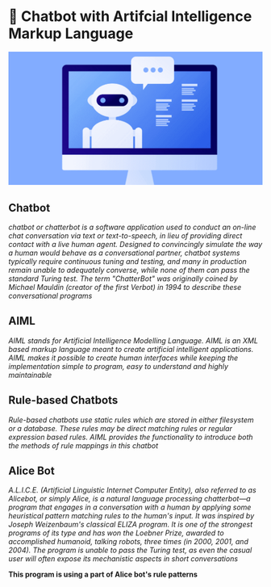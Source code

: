 # 🤖 Chatbot with Artifcial Intelligence Markup Language

![image chatbot](images/chatbot.webp)

## Chatbot

*chatbot or chatterbot is a software application used to conduct an on-line chat conversation via text or
text-to-speech, in lieu of providing direct contact with a live human agent. Designed to convincingly simulate
the way a human would behave as a conversational partner, chatbot systems typically require continuous tuning and
testing, and many in production remain unable to adequately converse, while none of them can pass the standard Turing
test. The term "ChatterBot" was originally coined by Michael Mauldin (creator of the first Verbot) in 1994 to
describe these conversational programs*

## AIML

*AIML stands for Artificial Intelligence Modelling Language. AIML is an XML based markup language meant to create
artificial intelligent applications. AIML makes it possible to create human interfaces while keeping the implementation
simple to program, easy to understand and highly maintainable*

## Rule-based Chatbots

*Rule-based chatbots use static rules which are stored in either filesystem or a database. These rules
may be direct matching rules or regular expression based rules. AIML provides the functionality to
introduce both the methods of rule mappings in this chatbot*

## Alice Bot

*A.L.I.C.E. (Artificial Linguistic Internet Computer Entity), also referred to as Alicebot, or simply Alice, is a
natural language processing chatterbot—a program that engages in a conversation with a human by applying some
heuristical pattern matching rules to the human's input. It was inspired by Joseph Weizenbaum's classical ELIZA program.
It is one of the strongest programs of its type and has won the Loebner Prize, awarded to accomplished humanoid, talking
robots, three times (in 2000, 2001, and 2004). The program is unable to pass the Turing test, as even the casual
user will often expose its mechanistic aspects in short conversations*

**This program is using a part of Alice bot's rule patterns**